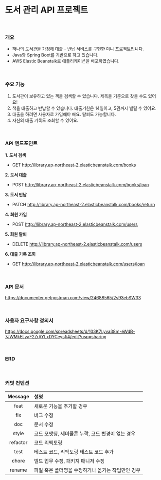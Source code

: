 # 도서 관리 API 프로젝트

<br/>

### 개요
- 하나의 도서관을 가정해 대출 - 반납 서비스를 구현한 미니 프로젝트입니다.
- Java와 Spring Boot를 기반으로 하고 있습니다.
- AWS Elastic Beanstalk로 애플리케이션을 배포하였습니다.

<br/>

### 주요 기능
1. 도서관이 보유하고 있는 책을 검색할 수 있습니다. 제목을 기준으로 찾을 수도 있어요!
2. 책을 대출하고 반납할 수 있습니다. 대출기한은 14일이고, 5권까지 빌릴 수 있어요.
3. 대출을 하려면 사용자로 가입해야 해요. 탈퇴도 가능합니다.
4. 자신의 대출 기록도 조회할 수 있어요.

<br/>

### API 엔드포인트
**1. 도서 검색**
- GET http://library.ap-northeast-2.elasticbeanstalk.com/books

**2. 도서 대출**
- POST http://library.ap-northeast-2.elasticbeanstalk.com/books/loan

**3. 도서 반납**
- PATCH http://library.ap-northeast-2.elasticbeanstalk.com/books/return

**4. 회원 가입**
- POST http://library.ap-northeast-2.elasticbeanstalk.com/users

**5. 회원 탈퇴**
- DELETE http://library.ap-northeast-2.elasticbeanstalk.com/users

**6. 대출 기록 조회**
- GET http://library.ap-northeast-2.elasticbeanstalk.com/users/loan

<br/>

### API 문서
https://documenter.getpostman.com/view/24688565/2s93ebSW33

<br/>

### 사용자 요구사항 정의서
https://docs.google.com/spreadsheets/d/103K7Lyva38m-eWdB-7JWMkELyaF2ZrAYLxDYCeysfi4/edit?usp=sharing

<br/>

### ERD

<br/>

### 커밋 컨벤션
|  Message  | 	설명                           |
|:---------:|:------------------------------|
|   feat	   | 새로운 기능을 추가할 경우                |
|   fix	    | 버그 수정                         |
|   doc	    | 문서 수정                         |
|  style	   | 코드 포맷팅, 세미콜론 누락, 코드 변경이 없는 경우 |
| refactor	 | 코드 리펙토링                       |
|   test	   | 테스트 코드, 리펙토링 테스트 코드 추가        |
|  chore	   | 빌드 업무 수정, 패키지 매니저 수정          |
|  rename	  | 파일 혹은 폴더명을 수정하거나 옮기는 작업만인 경우  |